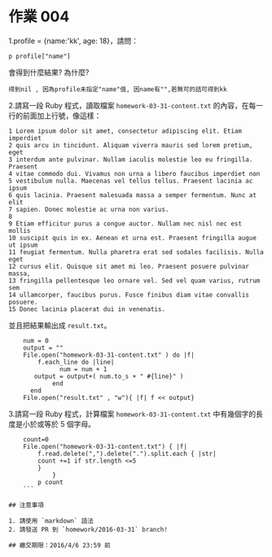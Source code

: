 # 作業 004

1.profile = {name:'kk', age: 18}，請問：

```
p profile["name"]
```
會得到什麼結果? 為什麼?

```
得到nil , 因為profile未指定"name"值, 因name有"",若無可的話可得到kk
```


2.請寫一段 Ruby 程式，讀取檔案 `homework-03-31-content.txt` 的內容，在每一行的前面加上行號，像這樣：

```
1 Lorem ipsum dolor sit amet, consectetur adipiscing elit. Etiam imperdiet
2 quis arcu in tincidunt. Aliquam viverra mauris sed lorem pretium, eget
3 interdum ante pulvinar. Nullam iaculis molestie leo eu fringilla. Praesent
4 vitae commodo dui. Vivamus non urna a libero faucibus imperdiet non
5 vestibulum nulla. Maecenas vel tellus tellus. Praesent lacinia ac ipsum
6 quis lacinia. Praesent malesuada massa a semper fermentum. Nunc at elit
7 sapien. Donec molestie ac urna non varius.
8
9 Etiam efficitur purus a congue auctor. Nullam nec nisl nec est mollis
10 suscipit quis in ex. Aenean et urna est. Praesent fringilla augue ut ipsum
11 feugiat fermentum. Nulla pharetra erat sed sodales facilisis. Nulla eget
12 cursus elit. Quisque sit amet mi leo. Praesent posuere pulvinar massa,
13 fringilla pellentesque leo ornare vel. Sed vel quam varius, rutrum sem
14 ullamcorper, faucibus purus. Fusce finibus diam vitae convallis posuere.
15 Donec lacinia placerat dui in venenatis.

```
並且把結果輸出成 `result.txt`。

```
	num = 0
	output = ""
	File.open("homework-03-31-content.txt" ) do |f|
	    f.each_line do |line|
	          num = num + 1
	   output = output+( num.to_s + " #{line}" )
		    end
	  end
	File.open("result.txt" , "w"){ |f| f << output}
```

3.請寫一段 Ruby 程式，計算檔案 `homework-03-31-content.txt` 中有幾個字的長度是小於或等於 5 個字母。

```
	count=0
	File.open("homework-03-31-content.txt") { |f|
		f.read.delete(",").delete(".").split.each { |str|
		count +=1 if str.length <=5
		}
			}
		p count
	```

## 注意事項

1. 請使用 `markdown` 語法
2. 請發送 PR 到 `homework/2016-03-31` branch!

## 繳交期限：2016/4/6 23:59 前



